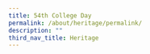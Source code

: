 ```yaml
---
title: 54th College Day
permalink: /about/heritage/permalink/
description: ""
third_nav_title: Heritage
---
```

